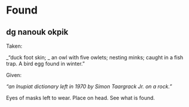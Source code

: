 # Found
## dg nanouk okpik
Taken:

 _“duck foot skin;
_
an owl with five owlets;
nesting minks;
caught in a fish trap.
A bird egg found in winter.”

Given:

 _“an Inupiat dictionary left in_ _1970_
 _by Simon Taargrack Jr. on a rock.”_

Eyes of masks left to wear. Place on head.
See what is found.